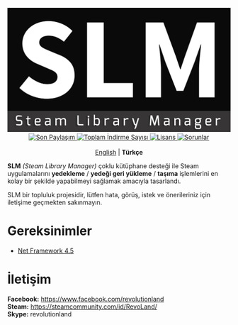 <p align="center">
	<img src="/Extras/Logo/slm.png?raw=true" width="550px" height="280px" alt="Steam Library Manager" />
	<br />
	<a href="https://github.com/RevoLand/Steam-Library-Manager/releases/latest">
		<img src="https://img.shields.io/github/release/RevoLand/Steam-Library-Manager.svg?style=flat-square" alt="Son Paylaşım">
	</a>
    <a href="https://github.com/RevoLand/Steam-Library-Manager/releases/latest">
        <img src="https://img.shields.io/github/downloads/RevoLand/Steam-Library-Manager/total.svg?style=flat-square" alt="Toplam İndirme Sayısı">
    </a>
    <a href="https://raw.githubusercontent.com/RevoLand/Steam-Library-Manager/master/LICENSE">
        <img src="https://img.shields.io/badge/license-MIT-blue.svg?style=flat-square" alt="Lisans">
    </a>
    <a href="https://github.com/RevoLand/Steam-Library-Manager/issues">
        <img src="https://img.shields.io/github/issues/RevoLand/Steam-Library-Manager.svg?style=flat-square" alt="Sorunlar">
    </a>
    <br /><br />
    <a href="https://github.com/RevoLand/Steam-Library-Manager">English</a> | <b>Türkçe</b>
</p>

**SLM** *(Steam Library Manager)* çoklu kütüphane desteği ile Steam uygulamalarını **yedekleme** / **yedeği geri yükleme** / **taşıma** işlemlerini en kolay bir şekilde yapabilmeyi sağlamak amacıyla tasarlandı.

SLM bir topluluk projesidir, lütfen hata, görüş, istek ve önerileriniz için iletişime geçmekten sakınmayın.

Gereksinimler
===================
 - [Net Framework 4.5](https://www.microsoft.com/en-us/download/details.aspx?id=30653)

İletişim
===================
**Facebook:** https://www.facebook.com/revolutionland
<br />
**Steam:** https://steamcommunity.com/id/RevoLand/
<br />
**Skype:** revolutionland
